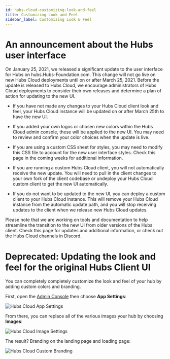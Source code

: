 ```yaml
---
id: hubs-cloud-customizing-look-and-feel
title: Customizing Look and Feel
sidebar_label: Customizing Look & Feel
---
```


# An announcement about the Hubs user interface

On January 25, 2021, we released a significant update to the user interface for Hubs on hubs.Hubs-Foundation.com. This change will not go live on new Hubs Cloud deployments until on or after March 25, 2021. Before the update is released to Hubs Cloud, we encourage administrators of Hubs Cloud deployments to consider their own releases and determine a plan of action for updating to the new UI.

- If you have not made any changes to your Hubs Cloud client look and feel, your Hubs Cloud instance will be updated on or after March 25th to have the new UI.

- If you added your own logos or chosen new colors within the Hubs Cloud admin console, these will be applied to the new UI. You may need to review and confirm your color choices when the update is live.

- If you are using a custom CSS sheet for styles, you may need to modify this CSS file to account for the new user interface styles. Check this page in the coming weeks for additional information.

- If you are running a custom Hubs Cloud client, you will not automatically receive the new update. You will need to pull in the client changes to your own fork of the client codebase or undeploy your Hubs Cloud custom client to get the new UI automatically.

- If you do not want to be updated to the new UI, you can deploy a custom client to your Hubs Cloud instance. This will remove your Hubs Cloud instance from the automatic update path, and you will stop receiving updates to the client when we release new Hubs Cloud updates.

Please note that we are working on tools and documentation to help streamline the transition to the new UI from older versions of the Hubs client. Check this page for updates and additional information, or check out the Hubs Cloud channels in Discord.

# Deprecated: Updating the look and feel for the original Hubs Client UI

You can completely completely customize the look and feel of your hub by adding custom colors and branding.

First, open the [Admin Console](./hubs-cloud-getting-started.md) then choose **App Settings**:

![Hubs Cloud App Settings](img/hubs-cloud-app-settings.jpeg)

From there, you can replace all of the various images your hub by choosing **Images**:

![Hubs Cloud Image Settings](img/hubs-cloud-image-settings.jpeg)

The result? Branding on the landing page and loading page:

![Hubs Cloud Custom Branding](img/hubs-cloud-custom-branding.png)
